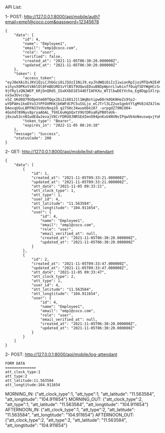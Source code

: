 API List:

1- POST: http://127.0.0.1:8000/api/mobile/auth?email=emp1@coco.com&password=12345678

```
{
    "data": {
        "id": 4,
        "name": "Employee1",
        "email": "emp1@coco.com",
        "role": "user",
        "verified": false,
        "created_at": "2021-11-05T06:30:20.000000Z",
        "updated_at": "2021-11-05T06:30:20.000000Z"
    },
    "token": {
        "access_token": "eyJ0eXAiOiJKV1QiLCJhbGciOiJSUzI1NiJ9.eyJhdWQiOiIzIiwianRpIjoiMTQxN2E4NDBiNzFlMWE4NDc0ZjhkZGY5YzFiMzI4N2FlZmUzZDAwNDBlZjc0OTBkMDVlYzgyMDEyNWU3YTdkMTE3MTZmOGNjY2IzNDkzOTkiLCJpYXQiOjE2MzYxMDA2NTAuNTAwMDU0LCJuYmYiOjE2MzYxMDA2NTAuNTAwMDU5LCJleHAiOjE2Njc2MzY2NTAuNDg0NTExLCJzdWIiOiI0Iiwic2NvcGVzIjpbXX0.Z2BwTLnC0qN5fz5n-xihyvXOPKotVA6lDl8FmBEURD1vYlBST9UQwsEDuuB8DpWpnrLlwbixff0uqfSDYWgHCcScrcMIhstJghEPiHcS9ysBZlrtLPdEA_vG6phcWZPfxKEpkUby3ybHoTjyWZ-9jFRy1zQNJWEP_6RjDnQRdS_IGxKXbD1E544EfIAFKXu_WTIlbwDEtVcha_Eg8Dqp1Xlrpzx0vjC06MQOgr1wWyuMswaZDgoLcK_YzoMxiJDdWwuLCNOhzlSdEOvICzUwVzr6tDbH66qAVk8p0cggjv_NB-nxSw3UvccGp-v5Z_UKd8Q79GOpmtm60TQqx2biZi6O1J1l1WqNxtipw08rk0GK8HeZs9tpJ-wYDPAHs1keDYo3JtPFOXMhKjbKWFdCPC5uSSLjo_eCJTrl3LZ2uxSgebtYlgMV8JdZ4Jlmas_SqVP2rmzYQam9nlTCtE7iKwvGgxeBSCv3F_R-DAovqUGuLBPFN33VdUzNxq1O_q27SHc34wuo6bkz87_-urpgdZ79NCO04-4GoXd789Nyv8pryaAbAL_T9XL6uHgGQxtV9GtDRsaRyPB0teUk-j8xzw53cnNIwdEdwJevajV8CrFDRUOJNRSEdImnO94pnKxU4NVNvIPqwVb4oNeuswqvjYoRM6x19aSQBpvFhK0SxKU",
        "token_type": "Bearer",
        "expires_in": "2022-11-05 08:24:10"
    },
    "message": "Success",
    "statusCode": 200
}
```

2- GET: http://127.0.0.1:8000/api/mobile/list-attendant

```
{
    "data": [
        {
            "id": 1,
            "created_at": "2021-11-05T09:33:21.000000Z",
            "updated_at": "2021-11-05T09:33:21.000000Z",
            "att_date": "2021-11-05 09:33:21",
            "att_clock_type": 1,
            "att_type": 1,
            "user_id": 4,
            "att_latitude": "11.563584",
            "att_longtitude": "104.911654",
            "user": {
                "id": 4,
                "name": "Employee1",
                "email": "emp1@coco.com",
                "role": "user",
                "email_verified_at": null,
                "created_at": "2021-11-05T06:30:20.000000Z",
                "updated_at": "2021-11-05T06:30:20.000000Z"
            }
        },
        {
            "id": 2,
            "created_at": "2021-11-05T09:33:47.000000Z",
            "updated_at": "2021-11-05T09:33:47.000000Z",
            "att_date": "2021-11-05 09:33:47",
            "att_clock_type": 2,
            "att_type": 1,
            "user_id": 4,
            "att_latitude": "11.563584",
            "att_longtitude": "104.911654",
            "user": {
                "id": 4,
                "name": "Employee1",
                "email": "emp1@coco.com",
                "role": "user",
                "email_verified_at": null,
                "created_at": "2021-11-05T06:30:20.000000Z",
                "updated_at": "2021-11-05T06:30:20.000000Z"
            }
        }
    ]
}
```


2- POST: http://127.0.0.1:8000/api/mobile/log-attendant
```
FORM DATA
==============
att_clock_type:1
att_type:2
att_latitude:11.563584
att_longtitude:104.911654
```

MORNING_IN: {"att_clock_type":1, "att_type":1, "att_latitude": "11.563584", "att_longtitude": "104.911654"}
MORNING_OUT: {"att_clock_type":2, "att_type":1, "att_latitude": "11.563584", "att_longtitude": "104.911654"}
AFTERNOON_IN: {"att_clock_type":1, "att_type":2, "att_latitude": "11.563584", "att_longtitude": "104.911654"}
AFTERNOON_OUT: {"att_clock_type":2, "att_type":2, "att_latitude": "11.563584", "att_longtitude": "104.911654"}